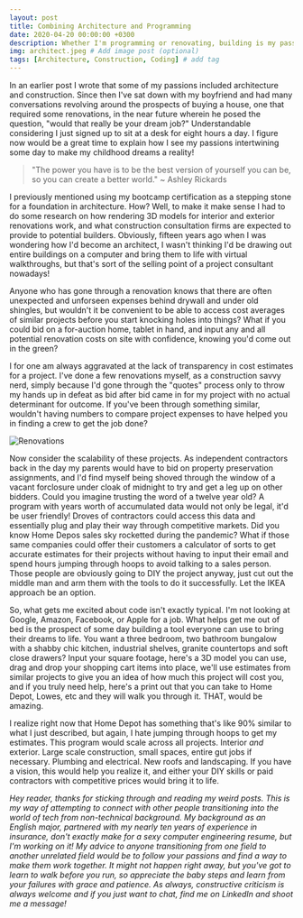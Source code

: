 ```yaml
---
layout: post
title: Combining Architecture and Programming
date: 2020-04-20 00:00:00 +0300
description: Whether I'm programming or renovating, building is my passion. # Add post description (optional)
img: architect.jpeg # Add image post (optional)
tags: [Architecture, Construction, Coding] # add tag
---
```

In an earlier post I wrote that some of my passions included architecture and construction. Since then I've sat down with my boyfriend and had many conversations revolving around the prospects of buying a house, one that required some renovations, in the near future wherein he posed the question, "would that really be your dream job?" Understandable considering I just signed up to sit at a desk for eight hours a day. I figure now would be a great time to explain how I see my passions intertwining some day to make my childhood dreams a reality! 

>"The power you have is to be the best version of yourself you can be, so you can create a better world." ~ Ashley Rickards

I previously mentioned using my bootcamp certification as a stepping stone for a foundation in architecture. How? Well, to make it make sense I had to do some research on how rendering 3D models for interior and exterior renovations work, and what construction consultation firms are expected to provide to potential builders. Obviously, fifteen years ago when I was wondering how I'd become an architect, I wasn't thinking I'd be drawing out entire buildings on a computer and bring them to life with virtual walkthroughs, but that's sort of the selling point of a project consultant nowadays! 

Anyone who has gone through a renovation knows that there are often unexpected and unforseen expenses behind drywall and under old shingles, but wouldn't it be convenient to be able to access cost averages of similar projects before you start knocking holes into things? What if you could bid on a for-auction home, tablet in hand, and input any and all potential renovation costs on site with confidence, knowing you'd come out in the green?

I for one am always aggravated at the lack of transparency in cost estimates for a project. I've done a few renovations myself, as a construction savvy nerd, simply because I'd gone through the "quotes" process only to throw my hands up in defeat as bid after bid came in for my project with no actual determinant for outcome. If you've been through something similar, wouldn't having numbers to compare project expenses to have helped you in finding a crew to get the job done? 

![Renovations]({{site.baseurl}}/assets/img/renovations.jpg)

Now consider the scalability of these projects. As independent contractors back in the day my parents would have to bid on property preservation assignments, and I'd find myself being shoved through the window of a vacant forclosure under cloak of midnight to try and get a leg up on other bidders. Could you imagine trusting the word of a twelve year old? A program with years worth of accumulated data would not only be legal, it'd be user friendly! Droves of contractors could access this data and essentially plug and play their way through competitive markets. Did you know Home Depos sales sky rocketted during the pandemic? What if those same companies could offer their customers a calculator of sorts to get accurate estimates for their projects without having to input their email and spend hours jumping through hoops to avoid talking to a sales person. Those people are obviously going to DIY the project anyway, just cut out the middle man and arm them with the tools to do it successfully. Let the IKEA approach be an option.

So, what gets me excited about code isn't exactly typical. I'm not looking at Google, Amazon, Facebook, or Apple for a job. What helps get me out of bed is the prospect of some day building a tool everyone can use to bring their dreams to life. You want a three bedroom, two bathroom bungalow with a shabby chic kitchen, industrial shelves, granite countertops and soft close drawers? Input your square footage, here's a 3D model you can use, drag and drop your shopping cart items into place, we'll use estimates from similar projects to give you an idea of how much this project will cost you, and if you truly need help, here's a print out that you can take to Home Depot, Lowes, etc and they will walk you through it. THAT, would be amazing. 

I realize right now that Home Depot has something that's like 90% similar to what I just described, but again, I hate jumping through hoops to get my estimates. This program would scale across all projects. Interior <i>and</i> exterior. Large scale construction, small spaces, entire gut jobs if necessary. Plumbing and electrical. New roofs and landscaping. If you have a vision, this would help you realize it, and either your DIY skills or paid contractors with competitive prices would bring it to life.

<i>Hey reader, thanks for sticking through and reading my weird posts. This is my way of attempting to connect with other people transitioning into the world of tech from non-technical background. My background as an English major, partnered with my nearly ten years of experience in insurance, don't exactly make for a sexy computer engineering resume, but I'm working on it! My advice to anyone transitioning from one field to another unrelated field would be to follow your passions and find a way to make them work together. It might not happen right away, but you've got to learn to walk before you run, so appreciate the baby steps and learn from your failures with grace and patience. As always, constructive criticism is always welcome and if you just want to chat, find me on LinkedIn and shoot me a message!</i>
